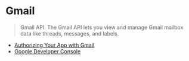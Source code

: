 # Gmail

> Gmail API. The Gmail API lets you view and manage Gmail mailbox data like threads, messages, and labels. [](https://console.developers.google.com/apis/api/gmail/overview)

- [Authorizing Your App with Gmail](https://developers.google.com/gmail/api/auth/about-auth)
- [Google Developer Console](https://console.developers.google.com)



